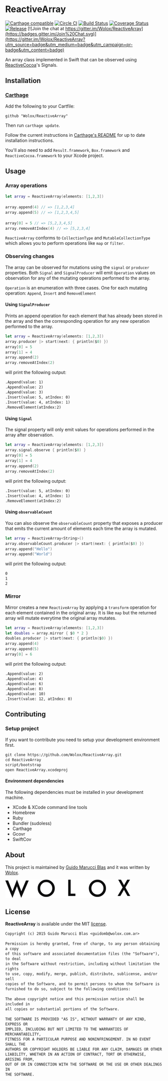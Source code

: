 # ReactiveArray

[![Carthage compatible](https://img.shields.io/badge/Carthage-compatible-4BC51D.svg?style=flat)](https://github.com/Carthage/Carthage)
[![Circle CI](https://circleci.com/gh/Wolox/ReactiveArray.svg?style=svg)](https://circleci.com/gh/Wolox/ReactiveArray)
[![Build Status](https://travis-ci.org/Wolox/ReactiveArray.svg?branch=master)](https://travis-ci.org/Wolox/ReactiveArray)
[![Coverage Status](https://coveralls.io/repos/Wolox/ReactiveArray/badge.svg?branch=master&service=github)](https://coveralls.io/github/Wolox/ReactiveArray?branch=master)
[![Release](https://img.shields.io/github/release/Wolox/ReactiveArray.svg)](https://github.com/Wolox/ReactiveArray/releases)
[![Join the chat at https://gitter.im/Wolox/ReactiveArray](https://badges.gitter.im/Join%20Chat.svg)](https://gitter.im/Wolox/ReactiveArray?utm_source=badge&utm_medium=badge&utm_campaign=pr-badge&utm_content=badge)

An array class implemented in Swift that can be observed using [ReactiveCocoa](https://github.com/ReactiveCocoa/ReactiveCocoa)'s Signals.

## Installation

### [Carthage]

[Carthage]: https://github.com/Carthage/Carthage

Add the following to your Cartfile:

```
github "Wolox/ReactiveArray"
```

Then run `carthage update`.

Follow the current instructions in [Carthage's README][carthage-installation]
for up to date installation instructions.

[carthage-installation]: https://github.com/Carthage/Carthage#adding-frameworks-to-an-application

You'll also need to add `Result.framework`, `Box.framework` and `ReactiveCocoa.framework` to your Xcode
project.

[Box]: https://github.com/robrix/box
[Result]: https://github.com/antitypical/Result
[ReactiveCocoa]: https://github.com/ReactiveCocoa/ReactiveCocoa

## Usage

### Array operations

```swift
let array = ReactiveArray(elements: [1,2,3])

array.append(4) // => [1,2,3,4]
array.append(5) // => [1,2,3,4,5]

array[0] = 5 // => [5,2,3,4,5]
array.removeAtIndex(4) // => [5,2,3,4]
```

`ReactiveArray` conforms to `CollectionType` and `MutableCollectionType` which allows you to perform operations like
`map` or `filter`.

### Observing changes

The array can be observed for mutations using the `signal` or `producer` properties. Both `Signal` and `SignalProducer` will emit `Operation` values on observation for any of the mutating
operations performed to the array.

`Operation` is an enumeration with three cases. One for each
mutating operation: `Append`, `Insert` and `RemoveElement`

#### Using `SignalProducer`

Prints an append operation for each element
that has already been stored in the array and then
the corresponding operation for any new operation performed to the array.

```swift
let array = ReactiveArray(elements: [1,2,3])
array.producer |> start(next: { println($0) })
array[0] = 5
array[1] = 4
array.append(2)
array.removeAtIndex(2)
```

will print the following output:

```
.Append(value: 1)
.Append(value: 2)
.Append(value: 3)
.Insert(value: 5, atIndex: 0)
.Insert(value: 4, atIndex: 1)
.RemoveElement(atIndex:2)
```

#### Using `Signal`

The signal property will only emit values for operations performed in the array after observation.

```swift
let array = ReactiveArray(elements: [1,2,3])
array.signal.observe { println($0) }
array[0] = 5
array[1] = 4
array.append(2)
array.removeAtIndex(2)
```

will print the following output:

```
.Insert(value: 5, atIndex: 0)
.Insert(value: 4, atIndex: 1)
.RemoveElement(atIndex:2)
```

#### Using `observableCount`

You can also observe the `observableCount` property that exposes a producer that emits the current amount of elements each time the array is mutated.

```swift
let array = ReactiveArray<String>()
array.observableCount.producer |> start(next: { println($0) })
array.append("Hello")
array.append("World")
```

will print the following output:

```
0
1
2
```

### Mirror

Mirror creates a new `ReactiveArray` by applying a `transform` operation for each element contained in the original array. It is like `map` but the returned array will mutate everytime the original array mutates.

```swift
let array = ReactiveArray(elements: [1,2,3])
let doubles = array.mirror { $0 * 2 }
doubles.producer |> start(next: { println($0) })
array.append(4)
array.append(5)
array[0] = 6
```

will print the following output:

```
.Append(value: 2)
.Append(value: 4)
.Append(value: 6)
.Append(value: 8)
.Append(value: 10)
.Insert(value: 12, atIndex: 0)
```


## Contributing

### Setup project

If you want to contribute you need to setup your
development environment first.

    git clone https://github.com/Wolox/ReactiveArray.git
    cd ReactiveArray
    script/bootstrap
    open ReactiveArray.xcodeproj

#### Environment dependencies

The following dependencies must be installed in your development machine.

 * XCode & XCode command line tools
 * Homebrew
 * Ruby
 * Bundler (sudoless)
 * Carthage
 * Gcovr
 * SwiftCov

## About

This project is maintained by [Guido Marucci Blas](https://github.com/guidomb) and it was written by [Wolox](http://www.wolox.com.ar).

![Wolox](https://raw.githubusercontent.com/Wolox/press-kit/master/logos/logo_banner.png)

## License

**ReactiveArray** is available under the MIT [license](https://raw.githubusercontent.com/Wolox/ReactiveArray/master/LICENSE).

    Copyright (c) 2015 Guido Marucci Blas <guidomb@wolox.com.ar>

    Permission is hereby granted, free of charge, to any person obtaining a copy
    of this software and associated documentation files (the "Software"), to deal
    in the Software without restriction, including without limitation the rights
    to use, copy, modify, merge, publish, distribute, sublicense, and/or sell
    copies of the Software, and to permit persons to whom the Software is
    furnished to do so, subject to the following conditions:

    The above copyright notice and this permission notice shall be included in
    all copies or substantial portions of the Software.

    THE SOFTWARE IS PROVIDED "AS IS", WITHOUT WARRANTY OF ANY KIND, EXPRESS OR
    IMPLIED, INCLUDING BUT NOT LIMITED TO THE WARRANTIES OF MERCHANTABILITY,
    FITNESS FOR A PARTICULAR PURPOSE AND NONINFRINGEMENT. IN NO EVENT SHALL THE
    AUTHORS OR COPYRIGHT HOLDERS BE LIABLE FOR ANY CLAIM, DAMAGES OR OTHER
    LIABILITY, WHETHER IN AN ACTION OF CONTRACT, TORT OR OTHERWISE, ARISING FROM,
    OUT OF OR IN CONNECTION WITH THE SOFTWARE OR THE USE OR OTHER DEALINGS IN
    THE SOFTWARE.
